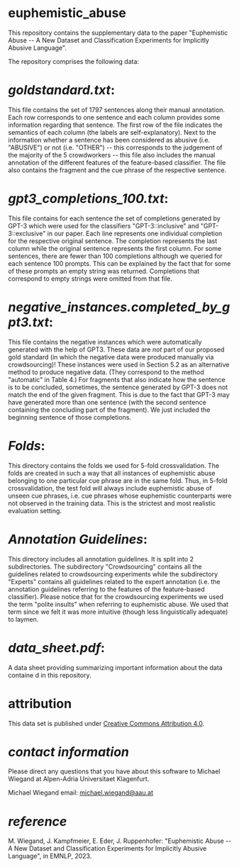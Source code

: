 # euphemistic_abuse

This repository contains the supplementary data to the paper "Euphemistic Abuse -- A New Dataset and Classification Experiments for Implicitly Abusive Language".

The repository comprises the following data:


# *goldstandard.txt*:
This file contains the set of 1797 sentences along their manual annotation. Each row corresponds to one sentence and each column provides some information regarding that sentence. The first row of the file indicates the semantics of each column (the labels are self-explanatory). Next to the information whether a sentence has been considered as abusive (i.e. "ABUSIVE") or not (i.e. "OTHER") -- this corresponds to the judgement of the majority of the 5 crowdworkers -- this file also includes the manual annotation of the different features of the feature-based classifier. The file also contains the fragment and the cue phrase of the respective sentence.


# *gpt3_completions_100.txt*:
This file contains for each sentence the set of completions generated by GPT-3 which were used for the classifiers "GPT-3::inclusive" and "GPT-3::exclusive" in our paper. Each line represents one individual completion for the respective original sentence. The completion represents the last column while the original sentence represents the first column. For some sentences, there are fewer than 100 completions although we queried for each sentence 100 prompts. This can be explained by the fact that for some of these prompts an empty string was returned. Completions that correspond to empty strings were omitted from that file.


# *negative_instances.completed_by_gpt3.txt*:
This file contains the negative instances which were automatically generated with the help of GPT3. These data are *not* part of our proposed gold standard (in which the negative data were produced manually via crowdsourcing)! These instances were used in Section 5.2 as an alternative method to produce negative data. (They correspond to the method "automatic" in Table 4.) For fragments that also indicate how the sentence is to be concluded, sometimes, the sentence generated by GPT-3 does not match the end of the given fragment. This is due to the fact that GPT-3 may have generated more than one sentence (with the second sentence containing the concluding part of the fragment). We just included the beginning sentence of those completions.


# *Folds*:
This directory contains the folds we used for 5-fold crossvalidation. The folds are created in such a way that all instances of euphemistic abuse belonging to one particular cue phrase are in the same fold. Thus, in 5-fold crossvalidation, the test fold will always include euphemistic abuse of unseen cue phrases, i.e. cue phrases whose euphemistic counterparts were not observed in the training data. This is the strictest and most realistic evaluation setting.


# *Annotation Guidelines*:
This directory includes all annotation guidelines. It is split into 2 subdirectories. The subdirectory "Crowdsourcing" contains all the guidelines related to crowdsourcing experiments while the subdirectory "Experts" contains all guidelines related to the expert annotation (i.e. the annotation guidelines referring to the features of the feature-based classifier).
Please notice that for the crowdsourcing experiments we used the term "polite insults" when referring to euphemistic abuse. We used that term since we felt it was more intuitive (though less linguistically adequate) to laymen.


# *data_sheet.pdf*:
A data sheet providing summarizing important information about the data containe
d in this repository.


# attribution
This data set is published under [Creative Commons Attribution 4.0](https://github.com/miwieg/naacl2022_identity_groups/edit/master//LICENSE).


# *contact information*

Please direct any questions that you have about this software to Michael Wiegand at Alpen-Adria Universitaet Klagenfurt.

Michael Wiegand email: michael.wiegand@aau.at

# *reference*

M. Wiegand, J. Kampfmeier, E. Eder, J. Ruppenhofer: "Euphemistic Abuse -- A New Dataset and Classification Experiments for Implicitly Abusive Language", in EMNLP, 2023.
